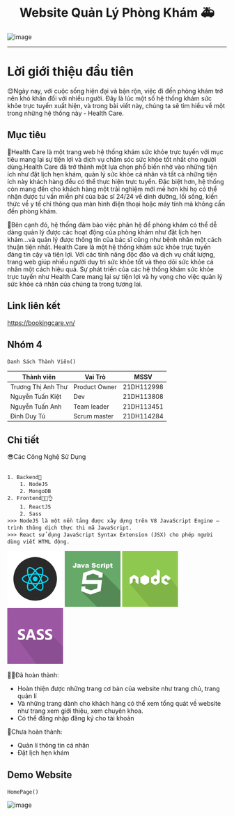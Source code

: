 <h1 align="center">Website Quản Lý Phòng Khám 🚑</h1>

![image](https://github.com/nguyenkietmd2003/CNPM_NC/assets/107006189/604fbeee-ebeb-4b48-9e57-d0dfb9c5c009)

- - - - 
# Lời giới thiệu đầu tiên #

😊Ngày nay, với cuộc sống hiện đại và bận rộn, việc đi đến phòng khám trở nên khó khăn đối với nhiều người. Đây là lúc một số hệ thống khám sức khỏe trực tuyến xuất hiện, và trong bài viết này, chúng ta sẽ tìm hiểu về một trong những hệ thống này - Health Care.

## Mục tiêu ##
🤣Health Care là một trang web hệ thống khám sức khỏe trực tuyến với mục tiêu mang lại sự tiện lợi và dịch vụ chăm sóc sức khỏe tốt nhất cho người dùng.Health Care đã trở thành một lựa chọn phổ biến nhờ vào những tiện ích như đặt lịch hẹn khám, quản lý sức khỏe cá nhân và tất cả những tiện ích này khách hàng đều có thể thực hiện trực tuyến. Đặc biệt hơn, hệ thống còn mang đến cho khách hàng một trải nghiệm mới mẻ hơn khi họ có thể nhận được tư vấn miễn phí của bác sĩ 24/24 về dinh dưỡng, lối sống, kiến thức về y tế chỉ thông qua màn hình điện thoại hoặc máy tính mà không cần đến phòng khám. 

🤣Bên cạnh đó, hệ thống đảm bảo việc phân hệ để phòng khám có thể dễ dàng quản lý được các hoạt động của phòng khám như đặt lịch hẹn khám...và quản lý được thông tin của bác sĩ cũng như bệnh nhân một cách thuận tiện nhất.  Health Care là một hệ thống khám sức khỏe trực tuyến đáng tin cậy và tiện lợi. Với các tính năng độc đáo và dịch vụ chất lượng, trang web giúp nhiều người duy trì sức khỏe tốt và theo dõi sức khỏe cá nhân một cách hiệu quả. Sự phát triển của các hệ thống khám sức khỏe trực tuyến như Health Care mang lại sự tiện lợi và hy vọng cho việc quản lý sức khỏe cá nhân của chúng ta trong tương lai.

## Link liên kết ##

https://bookingcare.vn/

## Nhóm 4 ##

`Danh Sách Thành Viên()`


Thành viên                     | Vai Trò              |      MSSV          |
-----------------------------  | ------------------   |------------------  |
Trương Thị Anh Thư             | Product Owner        | 21DH112998         |
Nguyễn Tuấn Kiệt               | Dev                  | 21DH113808         |
Nguyễn Tuấn Anh                | Team leader          | 21DH113451         |
Đinh Duy Tú                    | Scrum master         | 21DH114284         |

## Chi tiết ##
😎Các Công Nghệ Sử Dụng

~~~

1. Backend👏
    1. NodeJS
    2. MongoDB
2. Frontend🐱‍👤👌
    1. ReactJS
    2. Sass
>>> NodeJS là một nền tảng được xây dựng trên V8 JavaScript Engine – trình thông dịch thực thi mã JavaScript.
>>> React sử dụng JavaScript Syntax Extension (JSX) cho phép người dùng viết HTML động. 

~~~


[![Node.js Logo](https://github.com/Tanh2003/host-file-anh/blob/main/detail-doctor/1296845_framework_development_apps_icon.png)](https://nodejs.org/)
[![JavaScript Logo](https://github.com/Tanh2003/host-file-anh/blob/main/detail-doctor/308441_front-end_javascript_js_long%20shadow_markup%20language_icon.png)](https://www.javascript.com/)
[![Node.js Logo](https://github.com/Tanh2003/host-file-anh/blob/main/detail-doctor/308444_javascrpt_js_library_long%20shadow_nodejs_icon.png)](https://nodejs.org/)
[![Sass Logo](https://github.com/Tanh2003/host-file-anh/blob/main/detail-doctor/308448_front-end_long%20shadow_preprocesor_sass_web_icon.png)](https://sass-lang.com/)

🤦‍♂️Đã hoàn thành:
- Hoàn thiện được những trang cơ bản của website như trang chủ, trang quản lí
- Và những trang dành cho khách hàng có thể xem tổng quát về website như trang xem giới thiệu, xem chuyên khoa.
- Có thể đăng nhập đăng ký cho tài khoản
  
🙌Chưa hoàn thành:
- Quản lí thông tin cá nhân
- Đặt lịch hẹn khám 


## Demo Website ##

`HomePage()`

![image](https://github.com/nguyenkietmd2003/CNPM_NC/assets/107006189/36029cdc-6a2a-4480-904a-02b0aa1152d0)



